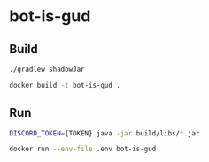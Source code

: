 # bot-is-gud

## Build

```bash
./gradlew shadowJar
```

```bash
docker build -t bot-is-gud .
```

## Run

```bash
DISCORD_TOKEN={TOKEN} java -jar build/libs/*.jar
```

```bash
docker run --env-file .env bot-is-gud
```
